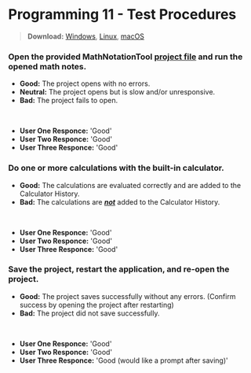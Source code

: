 # Programming 11 - Test Procedures
> **Download:** [Windows](https://github.com/ArchLeaders/MathNotationTool/releases/download/v1.0.0/Win64-MathNotationTool.exe), [Linux](https://github.com/ArchLeaders/MathNotationTool/releases/download/v1.0.0/Linux64-MathNotationTool), [macOS](https://github.com/ArchLeaders/MathNotationTool/releases/download/v1.0.0/OSx64-MathNotationTool)

### Open the provided MathNotationTool [project file](SampleProject.mntp) and run the opened math notes.

- **Good:** The project opens with no errors.
- **Neutral:** The project opens but is slow and/or unresponsive.
- **Bad:** The project fails to open.

<br>

- **User One Responce:** 'Good'
- **User Two Responce:** 'Good'
- **User Three Responce:** 'Good'

### Do one or more calculations with the built-in calculator.

- **Good:** The calculations are evaluated correctly and are added to the Calculator History.
- **Bad:** The calculations are <ins>***not***</ins> added to the Calculator History.

<br>

- **User One Responce:** 'Good'
- **User Two Responce:** 'Good'
- **User Three Responce:** 'Good'

### Save the project, restart the application, and re-open the project.

- **Good:** The project saves successfully without any errors. (Confirm success by opening the project after restarting)
- **Bad:** The project did not save successfully.

<br>

- **User One Responce:** 'Good'
- **User Two Responce:** 'Good'
- **User Three Responce:** 'Good (would like a prompt after saving)'
